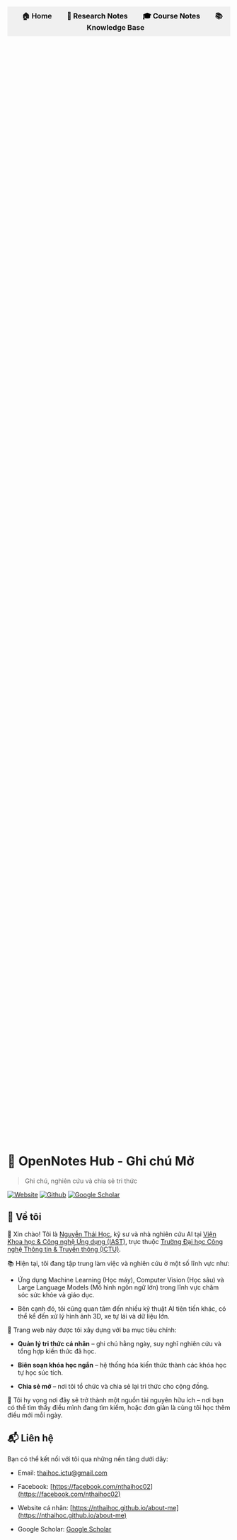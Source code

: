 <style>
  .nav-container {
    text-align: center;
    background-color: #f0f0f0;
    padding: 10px 0;
  }
  .nav-item {
    margin: 0 15px;
    text-decoration: none;
    font-weight: bold;
    color: black;
    font-size: 16px;
  }
</style>

<nav class="nav-container">
  <a href="" class="nav-item">🏠 Home</a>
  <a href="research/" class="nav-item">📝 Research Notes</a>
  <a href="courses/" class="nav-item">🎓 Course Notes</a>
  <a href="" class="nav-item">📚 Knowledge Base</a>
</nav>

<div style="
    background-image: url('assets/images/home.jpg');
    background-size: cover;
    background-position: center;
    background-repeat: no-repeat;
    min-height: 60vh;
    display: flex;
    flex-direction: column;
    justify-content: center;
    align-items: center;
    color: white;
    text-align: center;
    padding: 40px 20px;
    margin-bottom: 30px;
">
</div>

# 🌿 OpenNotes Hub - Ghi chú Mở

> Ghi chú, nghiên cứu và chia sẻ tri thức

[![Website](https://img.shields.io/badge/Personal-Website-red?style=flat&logo=webtrees&logoColor=blue)](https://nthaihoc.github.io/about-me) [![Github](https://img.shields.io/badge/Repo-Available-green?style=flat&logo=github)](https://nthaihoc.github.io/open-notes) [![Google Scholar](https://img.shields.io/badge/Scholar-View_Profile-blue?style=flat&logo=googlescholar&logoColor=white)](https://scholar.google.com/citations?user=SvS3rssAAAAJ&hl=vi) 

## 👀 Về tôi

👋 Xin chào! Tôi là [Nguyễn Thái Học](https://), kỹ sư và nhà nghiên cứu AI tại [Viện Khoa học & Công nghệ Ứng dụng (IAST)](https://iast.ictu.edu.vn), trực thuộc [Trường Đại học Công nghệ Thông tin & Truyền thông (ICTU)](https://ictu.edu.vn).
 
📚 Hiện tại, tôi đang tập trung làm việc và nghiên cứu ở một số lĩnh vực như:

- Ứng dụng Machine Learning (Học máy), Computer Vision (Học sâu) và Large Language Models (Mô hình ngôn ngữ lớn) trong lĩnh vực chăm sóc sức khỏe và giáo dục. 

- Bên cạnh đó, tôi cũng quan tâm đến nhiều kỹ thuật AI tiên tiến khác, có thể kể đến xử lý hình ảnh 3D, xe tự lái và dữ liệu lớn.

🧠 Trang web này được tôi xây dựng với ba mục tiêu chính:

- **Quản lý tri thức cá nhân** – ghi chú hằng ngày, suy nghĩ nghiên cứu và tổng hợp kiến thức đã học.

- **Biên soạn khóa học ngắn** – hệ thống hóa kiến thức thành các khóa học tự học súc tích.

- **Chia sẻ mở** – nơi tôi tổ chức và chia sẻ lại tri thức cho cộng đồng.


🚀 Tôi hy vọng nơi đây sẽ trở thành một nguồn tài nguyên hữu ích – nơi bạn có thể tìm thấy điều mình đang tìm kiếm, hoặc đơn giản là cùng tôi học thêm điều mới mỗi ngày.

## 📬 Liên hệ

Bạn có thể kết nối với tôi qua những nền tảng dưới dây:

- Email: [thaihoc.ictu@gmail.com](mailto:thaihoc.ictu@gmail.com)

- Facebook: [https://facebook.com/nthaihoc02](https://facebook.com/nthaihoc02)

- Website cá nhân: [https://nthaihoc.github.io/about-me](https://nthaihoc.github.io/about-me)

- Google Scholar: [Google Scholar](https://scholar.google.com/citations?user=SvS3rssAAAAJ&hl=vi)